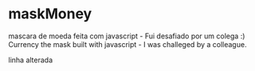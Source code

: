 # maskMoney
mascara de moeda feita com javascript - Fui desafiado por um colega :)
Currency the mask built with javascript - I was challeged by a colleague.

linha alterada
